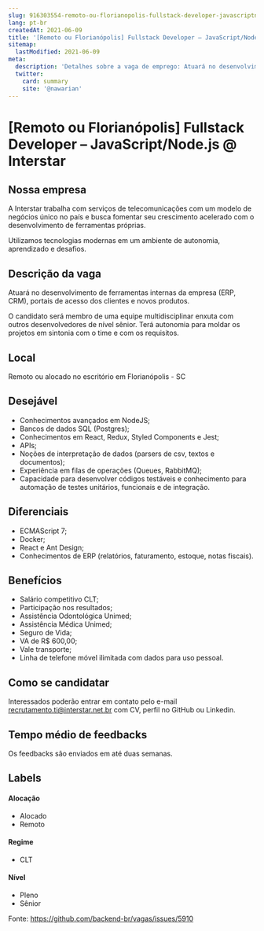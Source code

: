 ```yaml
---
slug: 916303554-remoto-ou-florianopolis-fullstack-developer-javascriptnodejs-at-interstar
lang: pt-br
createdAt: 2021-06-09
title: '[Remoto ou Florianópolis] Fullstack Developer – JavaScript/Node.js @ Interstar - Vaga de Emprego'
sitemap:
  lastModified: 2021-06-09
meta:
  description: 'Detalhes sobre a vaga de emprego: Atuará no desenvolvimento de ferramentas internas da empresa (ERP, CRM), portais de acesso dos clientes e novos produtos. O candidato será membro de uma equipe multidisciplinar enxuta com outros desenvolvedores de nível sênior. Terá autonomia para moldar os projetos em sintonia com o time e com os requisitos.'
  twitter:
    card: summary
    site: '@nawarian'
---
```


# [Remoto ou Florianópolis] Fullstack Developer – JavaScript/Node.js @ Interstar


## Nossa empresa

A Interstar trabalha com serviços de telecomunicações com um modelo de negócios único no país e busca fomentar seu crescimento acelerado com o desenvolvimento de ferramentas próprias.

Utilizamos tecnologias modernas em um ambiente de autonomia, aprendizado e desafios.

## Descrição da vaga

Atuará no desenvolvimento de ferramentas internas da empresa (ERP, CRM), portais de acesso dos clientes e novos produtos.

O candidato será membro de uma equipe multidisciplinar enxuta com outros desenvolvedores de nível sênior. Terá autonomia para moldar os projetos em sintonia com o time e com os requisitos.
## Local

Remoto ou alocado no escritório em Florianópolis - SC

## Desejável
* Conhecimentos avançados em NodeJS;
* Bancos de dados SQL (Postgres);
* Conhecimentos em React, Redux, Styled Components e Jest;
* APIs;
* Noções de interpretação de dados (parsers de csv, textos e documentos);
* Experiência em filas de operações (Queues, RabbitMQ);
* Capacidade para desenvolver códigos testáveis e conhecimento para automação de testes unitários, funcionais e de integração.

## Diferenciais
* ECMAScript 7;
* Docker;
* React e Ant Design;
* Conhecimentos de ERP (relatórios, faturamento, estoque, notas fiscais).

## Benefícios

* Salário competitivo CLT;
* Participação nos resultados;
* Assistência Odontológica Unimed;
* Assistência Médica Unimed;
* Seguro de Vida;
* VA de R$ 600,00;
* Vale transporte;
* Linha de telefone móvel ilimitada com dados para uso pessoal.


## Como se candidatar

Interessados poderão entrar em contato pelo e-mail [recrutamento.ti@interstar.net.br](mailto:recrutamento.ti@interstar.net.br) com CV, perfil no GitHub ou Linkedin. 

## Tempo médio de feedbacks

Os feedbacks são enviados em até duas semanas.

## Labels

#### Alocação
- Alocado
- Remoto

#### Regime
- CLT


#### Nível
- Pleno
- Sênior




Fonte: https://github.com/backend-br/vagas/issues/5910